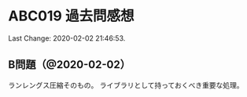 # ABC019 過去問感想

Last Change: 2020-02-02 21:46:53.

## B問題（@2020-02-02）

ランレングス圧縮そのもの。
ライブラリとして持っておくべき重要な処理。

